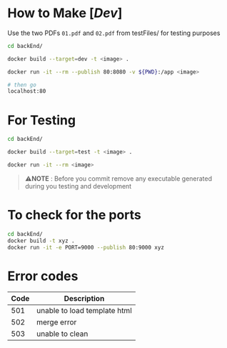 # How to Make [*Dev*]

Use the two PDFs `01.pdf` and `02.pdf` from testFiles/ for testing purposes

```sh
cd backEnd/

docker build --target=dev -t <image> .

docker run -it --rm --publish 80:8080 -v ${PWD}:/app <image>

# then go 
localhost:80
```

# For Testing
```sh
cd backEnd/

docker build --target=test -t <image> .

docker run -it --rm <image>

```

> ⚠️**NOTE** : Before you commit remove any executable generated during you testing and development

# To check for the ports
```bash
cd backEnd/
docker build -t xyz .
docker run -it -e PORT=9000 --publish 80:9000 xyz
```

# Error codes

Code | Description
-|-
501 | unable to load template html
502 | merge error
503 | unable to clean
